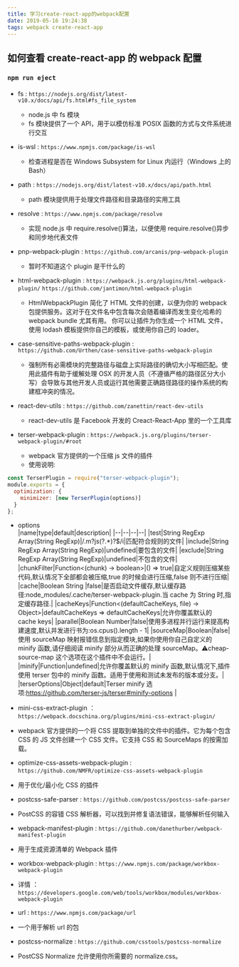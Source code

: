 ```yaml
---
title: 学习create-react-app的webpack配置
date: 2019-05-16 19:24:38
tags: webpack create-react-app
---
```


## 如何查看 create-react-app 的 webpack 配置

### `npm run eject`

####

- fs : `https://nodejs.org/dist/latest-v10.x/docs/api/fs.html#fs_file_system`

  - node.js 中 fs 模块
  - fs 模块提供了一个 API，用于以模仿标准 POSIX 函数的方式与文件系统进行交互

- is-wsl : `https://www.npmjs.com/package/is-wsl`

  - 检查进程是否在 Windows Subsystem for Linux 内运行（Windows 上的 Bash）

- path : `https://nodejs.org/dist/latest-v10.x/docs/api/path.html`

  - path 模块提供用于处理文件路径和目录路径的实用工具

- resolve : `https://www.npmjs.com/package/resolve`

  - 实现 node.js 中 require.resolve()算法，以便使用 require.resolve()异步和同步地代表文件

- pnp-webpack-plugin : `https://github.com/arcanis/pnp-webpack-plugin`

  - 暂时不知道这个 plugin 是干什么的

- html-webpack-plugin : `https://webpack.js.org/plugins/html-webpack-plugin/`
  `https://github.com/jantimon/html-webpack-plugin`

  - HtmlWebpackPlugin 简化了 HTML 文件的创建，以便为你的 webpack 包提供服务。这对于在文件名中包含每次会随着编译而发生变化哈希的 webpack bundle 尤其有用。 你可以让插件为你生成一个 HTML 文件，使用 lodash 模板提供你自己的模板，或使用你自己的 loader。

- case-sensitive-paths-webpack-plugin : `https://github.com/Urthen/case-sensitive-paths-webpack-plugin`

  - 强制所有必需模块的完整路径与磁盘上实际路径的确切大小写相匹配。使用此插件有助于缓解处理 OSX 的开发人员（不遵循严格的路径区分大小写）会导致与其他开发人员或运行其他需要正确路径路径的操作系统的构建框冲突的情况。

- react-dev-utils : `https://github.com/zanettin/react-dev-utils`

  - react-dev-utils 是 Facebook 开发的 Creact-React-App 里的一个工具库

- terser-webpack-plugin : `https://webpack.js.org/plugins/terser-webpack-plugin/#root`

  - webpack 官方提供的一个压缩 js 文件的插件
  - 使用说明:

```javascript
const TerserPlugin = require("terser-webpack-plugin");
module.exports = {
  optimization: {
    minimizer: [new TerserPlugin(options)]
  }
};
```

- options  
  |name|type|default|description|
  |--|--|--|--|
  |test|String RegExp Array(String RegExp)|/\.m?js(\?.\*)?\$/i|匹配符合规则的文件|
  |include|String RegExp Array(String RegExp)|undefined|要包含的文件|
  |exclude|String RegExp Array(String RegExp)|undefined|不包含的文件|
  |chunkFilter|Function<(chunk) -> boolean>|() => true|自定义规则压缩某些代码,默认情况下全部都会被压缩,true 的时候会进行压缩,false 则不进行压缩|
  |cache|Boolean String |false|是否启动文件缓存,默认缓存路径:node_modules/.cache/terser-webpack-plugin.当 cache 为 String 时,指定缓存路径.|
  |cacheKeys|Function<(defaultCacheKeys, file) -> Object>|defaultCacheKeys => defaultCacheKeys|允许你覆盖默认的 cache keys|
  |parallel|Boolean Number|false|使用多进程并行运行来提高构建速度,默认并发进行书为:os.cpus().length - 1|
  |sourceMap|Boolean|false|使用 sourceMap 映射报错信息到指定模块,如果你使用你自己自定义的 minify 函数,请仔细阅读 minify 部分从而正确的处理 sourceMap。⚠️cheap-source-map 这个选项在这个插件中不会运行。|
  |minify|Function|undefined|允许你覆盖默认的 minify 函数,默认情况下,插件使用 terser 包中的 minify 函数。适用于使用和测试未发布的版本或分支。|
  |terserOptions|Object|default|Terser minify 选项:https://github.com/terser-js/terser#minify-options |

* mini-css-extract-plugin ：`https://webpack.docschina.org/plugins/mini-css-extract-plugin/`

- webpack 官方提供的一个将 CSS 提取到单独的文件中的插件。它为每个包含 CSS 的 JS 文件创建一个 CSS 文件。它支持 CSS 和 SourceMaps 的按需加载。

* optimize-css-assets-webpack-plugin : `https://github.com/NMFR/optimize-css-assets-webpack-plugin`

- 用于优化/最小化 CSS 的插件

* postcss-safe-parser : `https://github.com/postcss/postcss-safe-parser`

- PostCSS 的容错 CSS 解析器，可以找到并修复语法错误，能够解析任何输入

* webpack-manifest-plugin : `https://github.com/danethurber/webpack-manifest-plugin`

- 用于生成资源清单的 Webpack 插件

* workbox-webpack-plugin : `https://www.npmjs.com/package/workbox-webpack-plugin`

- 详情 ： `https://developers.google.com/web/tools/workbox/modules/workbox-webpack-plugin`

* url : `https://www.npmjs.com/package/url`

- 一个用于解析 url 的包

* postcss-normalize : `https://github.com/csstools/postcss-normalize`

- PostCSS Normalize 允许使用你所需要的 normalize.css。
